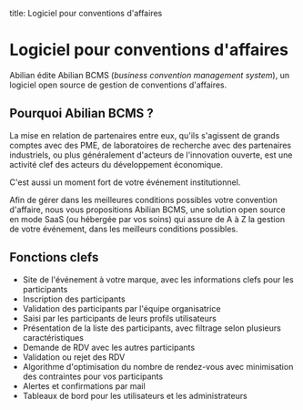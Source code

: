 title: Logiciel pour conventions d'affaires

# Logiciel pour conventions d'affaires

Abilian édite Abilian BCMS (*business convention management system*), un logiciel open source de gestion de conventions d'affaires.

## Pourquoi Abilian BCMS ?

La mise en relation de partenaires entre eux, qu'ils s'agissent de grands comptes avec des PME, de laboratoires de recherche avec des partenaires industriels, ou plus généralement d'acteurs de l'innovation ouverte, est une activité clef des acteurs du développement économique.

C'est aussi un moment fort de votre événement institutionnel.

Afin de gérer dans les meilleures conditions possibles votre convention d'affaire, nous vous propositions Abilian BCMS, une solution open source en mode SaaS (ou hébergée par vos soins) qui assure de A à Z la gestion de votre événement, dans les meilleurs conditions possibles.

## Fonctions clefs

- Site de l'événement à votre marque, avec les informations clefs pour les participants
- Inscription des participants
- Validation des participants par l'équipe organisatrice
- Saisi par les participants de leurs profils utilisateurs
- Présentation de la liste des participants, avec filtrage selon plusieurs caractéristiques
- Demande de RDV avec les autres participants
- Validation ou rejet des RDV
- Algorithme d'optimisation du nombre de rendez-vous avec minimisation des contraintes pour vos participants
- Alertes et confirmations par mail
- Tableaux de bord pour les utilisateurs et les administrateurs
